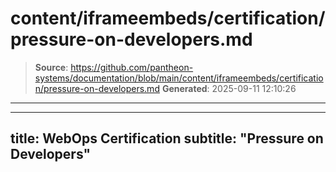 # content/iframeembeds/certification/pressure-on-developers.md

> **Source**: https://github.com/pantheon-systems/documentation/blob/main/content/iframeembeds/certification/pressure-on-developers.md
> **Generated**: 2025-09-11 12:10:26

---

---
title: WebOps Certification
subtitle: "Pressure on Developers"
---

<Partial file="certification-guide/pressure-on-developers.md" />

